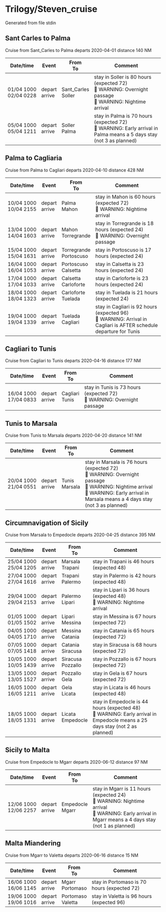 # Trilogy/Steven_cruise
Generated from file stdin
## Sant Carles to Palma
Cruise from Sant_Carles to Palma departs 2020-04-01 distance 140 NM

Date/time    | Event | From<br/>To | Comment
------------ | ----- | --------- | ------------------
01/04&nbsp;1000<br/>02/04&nbsp;0228 | depart<br/>arrive | Sant_Carles<br/>Soller | stay in Soller is  80 hours (expected 72)<br/>&#x1F534; WARNING: Overnight passage<br/>&#x1F534; WARNING: Nightime arrival
05/04&nbsp;1000<br/>05/04&nbsp;1211 | depart<br/>arrive | Soller<br/>Palma | stay in Palma is  70 hours (expected 72)<br/>&#x1F534; WARNING: Early arrival in Palma means a 5 days stay (not 3 as planned)
## Palma to Cagliaria
Cruise from Palma to Cagliari departs 2020-04-10 distance 428 NM

Date/time    | Event | From<br/>To | Comment
------------ | ----- | --------- | ------------------
10/04&nbsp;1000<br/>10/04&nbsp;2155 | depart<br/>arrive | Palma<br/>Mahon | stay in Mahon is  60 hours (expected 72)<br/>&#x1F534; WARNING: Nightime arrival
13/04&nbsp;1000<br/>14/04&nbsp;1603 | depart<br/>arrive | Mahon<br/>Torregrande | stay in Torregrande is  18 hours (expected 24)<br/>&#x1F534; WARNING: Overnight passage
15/04&nbsp;1000<br/>15/04&nbsp;1631 | depart<br/>arrive | Torregrande<br/>Portoscuso | stay in Portoscuso is  17 hours (expected 24)
16/04&nbsp;1000<br/>16/04&nbsp;1053 | depart<br/>arrive | Portoscuso<br/>Calsetta | stay in Calsetta is  23 hours (expected 24)
17/04&nbsp;1000<br/>17/04&nbsp;1033 | depart<br/>arrive | Calsetta<br/>Carloforte | stay in Carloforte is  23 hours (expected 24)
18/04&nbsp;1000<br/>18/04&nbsp;1323 | depart<br/>arrive | Carloforte<br/>Tuelada | stay in Tuelada is  21 hours (expected 24)
19/04&nbsp;1000<br/>19/04&nbsp;1339 | depart<br/>arrive | Tuelada<br/>Cagliari | stay in Cagliari is  92 hours (expected 96)<br/>&#x1F534; WARNING: Arrival in Cagliari is AFTER schedule departure for Tunis
## Cagliari to Tunis
Cruise from Cagliari to Tunis departs 2020-04-16 distance 177 NM

Date/time    | Event | From<br/>To | Comment
------------ | ----- | --------- | ------------------
16/04&nbsp;1000<br/>17/04&nbsp;0833 | depart<br/>arrive | Cagliari<br/>Tunis | stay in Tunis is  73 hours (expected 72)<br/>&#x1F534; WARNING: Overnight passage
## Tunis to Marsala
Cruise from Tunis to Marsala departs 2020-04-20 distance 141 NM

Date/time    | Event | From<br/>To | Comment
------------ | ----- | --------- | ------------------
20/04&nbsp;1000<br/>21/04&nbsp;0551 | depart<br/>arrive | Tunis<br/>Marsala | stay in Marsala is  76 hours (expected 72)<br/>&#x1F534; WARNING: Overnight passage<br/>&#x1F534; WARNING: Nightime arrival<br/>&#x1F534; WARNING: Early arrival in Marsala means a 4 days stay (not 3 as planned)
## Circumnavigation of Sicily
Cruise from Marsala to Empedocle departs 2020-04-25 distance 395 NM

Date/time    | Event | From<br/>To | Comment
------------ | ----- | --------- | ------------------
25/04&nbsp;1000<br/>25/04&nbsp;1205 | depart<br/>arrive | Marsala<br/>Trapani | stay in Trapani is  46 hours (expected 48)
27/04&nbsp;1000<br/>27/04&nbsp;1616 | depart<br/>arrive | Trapani<br/>Palermo | stay in Palermo is  42 hours (expected 48)
29/04&nbsp;1000<br/>29/04&nbsp;2153 | depart<br/>arrive | Palermo<br/>Lipari | stay in Lipari is  36 hours (expected 48)<br/>&#x1F534; WARNING: Nightime arrival
01/05&nbsp;1000<br/>01/05&nbsp;1502 | depart<br/>arrive | Lipari<br/>Messina | stay in Messina is  67 hours (expected 72)
04/05&nbsp;1000<br/>04/05&nbsp;1710 | depart<br/>arrive | Messina<br/>Catania | stay in Catania is  65 hours (expected 72)
07/05&nbsp;1000<br/>07/05&nbsp;1418 | depart<br/>arrive | Catania<br/>Siracusa | stay in Siracusa is  68 hours (expected 72)
10/05&nbsp;1000<br/>10/05&nbsp;1439 | depart<br/>arrive | Siracusa<br/>Pozzallo | stay in Pozzallo is  67 hours (expected 72)
13/05&nbsp;1000<br/>13/05&nbsp;1527 | depart<br/>arrive | Pozzallo<br/>Gela | stay in Gela is  67 hours (expected 72)
16/05&nbsp;1000<br/>16/05&nbsp;1211 | depart<br/>arrive | Gela<br/>Licata | stay in Licata is  46 hours (expected 48)
18/05&nbsp;1000<br/>18/05&nbsp;1331 | depart<br/>arrive | Licata<br/>Empedocle | stay in Empedocle is  44 hours (expected 48)<br/>&#x1F534; WARNING: Early arrival in Empedocle means a 25 days stay (not 2 as planned)
## Sicily to Malta
Cruise from Empedocle to Mgarr departs 2020-06-12 distance 97 NM

Date/time    | Event | From<br/>To | Comment
------------ | ----- | --------- | ------------------
12/06&nbsp;1000<br/>12/06&nbsp;2257 | depart<br/>arrive | Empedocle<br/>Mgarr | stay in Mgarr is  11 hours (expected 24)<br/>&#x1F534; WARNING: Nightime arrival<br/>&#x1F534; WARNING: Early arrival in Mgarr means a 4 days stay (not 1 as planned)
## Malta Miandering
Cruise from Mgarr to Valetta departs 2020-06-16 distance 15 NM

Date/time    | Event | From<br/>To | Comment
------------ | ----- | --------- | ------------------
16/06&nbsp;1000<br/>16/06&nbsp;1145 | depart<br/>arrive | Mgarr<br/>Portomaso | stay in Portomaso is  70 hours (expected 72)
19/06&nbsp;1000<br/>19/06&nbsp;1016 | depart<br/>arrive | Portomaso<br/>Valetta | stay in Valetta is  96 hours (expected 96)
